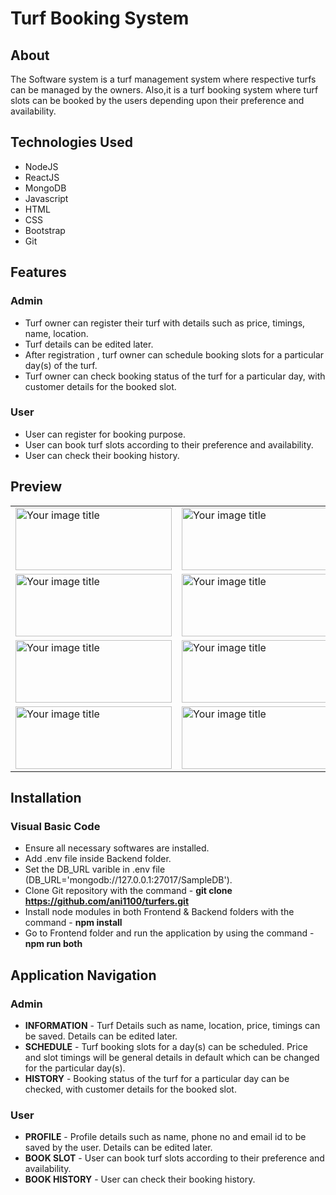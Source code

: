 # Turf Booking System
## About
The Software system is a turf management system where respective turfs can be managed by the owners. Also,it is a turf booking system where turf slots can be booked by the users depending upon their preference and availability.

## Technologies Used
* NodeJS
* ReactJS
* MongoDB
* Javascript
* HTML
* CSS
* Bootstrap
* Git
  
## Features
### Admin
* Turf owner can register their turf with details such as price, timings, name, location.
* Turf details can be edited later.
* After registration , turf owner can schedule booking slots for a particular day(s) of the turf.
* Turf owner can check booking status of the turf for a particular day, with customer details for the booked slot.
### User
* User can register for booking purpose.
* User can book turf slots according to their preference and availability.
* User can check their booking history.

## Preview
<table>
  <tr>
    <td><img src="https://github.com/ani1100/turfers/assets/112768196/6740288b-10e9-4e50-9d66-4e39966f2224" alt="Your image title" width="250" height="100"/></td>
    <td><img src="https://github.com/ani1100/turfers/assets/112768196/604e7c79-cd21-4e73-a78c-504117df7cdd" alt="Your image title" width="250" height="100"/></td>
    <td><img src="https://github.com/ani1100/turfers/assets/112768196/16628ff1-1ff7-4f99-b6c8-d90b8e5bc221" alt="Your image title" width="250" height="100"/></td>
  </tr>
  <tr>
      <td><img src="https://github.com/ani1100/turfers/assets/112768196/cac0f447-4300-4ef7-b00a-50094d8c609e" alt="Your image title" width="250" height="100"/></td>
      <td><img src="https://github.com/ani1100/turfers/assets/112768196/f2c93920-aac1-43ac-9204-6710b1a58b37" alt="Your image title" width="250" height="100"/></td>
      <td><img src="https://github.com/ani1100/turfers/assets/112768196/f95ccb95-eb6c-4d92-8d07-0d64b5165c4c" alt="Your image title" width="250" height="100"/></td>
  </tr>
  <tr>
    <td><img src="https://github.com/ani1100/turfers/assets/112768196/27cf2b46-8664-403c-afe7-79fe54b873ae" alt="Your image title" width="250" height="100"/></td>
    <td><img src="https://github.com/ani1100/turfers/assets/112768196/90bc8d4e-bc89-41f2-9f33-1f7e8bb8f91a" alt="Your image title" width="250" height="100"/></td>
    <td><img src="https://github.com/ani1100/turfers/assets/112768196/dd9dfed9-6ccf-46f0-832e-14e39c49ed70" alt="Your image title" width="250" height="100"/></td>
  </tr>
  <tr>
    <td><img src="https://github.com/ani1100/turfers/assets/112768196/f355fea6-9414-4486-a7f0-adc997ed0990" alt="Your image title" width="250" height="100"/></td>
    <td><img src="https://github.com/ani1100/turfers/assets/112768196/2f8bb359-264a-48c8-acd8-819784581e8c" alt="Your image title" width="250" height="100"/></td>
    <td><img src="https://github.com/ani1100/turfers/assets/112768196/4a052b5a-5467-4a9a-8580-eea65b40196a" alt="Your image title" width="250" height="100"/></td>
  </tr>
</table>

## Installation
### Visual Basic Code
* Ensure all necessary softwares are installed.
* Add .env file inside Backend folder.
* Set the DB_URL varible in .env file (DB_URL='mongodb://127.0.0.1:27017/SampleDB').
* Clone Git repository with the command - **git clone https://github.com/ani1100/turfers.git**
* Install node modules in both Frontend & Backend folders with the command - **npm install**
* Go to Frontend folder and run the application by using the command - **npm run both**

## Application Navigation
### Admin
* **INFORMATION** - Turf Details such as name, location, price, timings can be saved. Details can be edited later.
* **SCHEDULE** - Turf booking slots for a day(s) can be scheduled. Price and slot timings will be general details in default which can be changed for the particular day(s). 
* **HISTORY** - Booking status of the turf for a particular day can be checked, with customer details for the booked slot.
### User
* **PROFILE** - Profile details such as name, phone no and email id to be saved by the user. Details can be edited later.
* **BOOK SLOT** - User can book turf slots according to their preference and availability.
* **BOOK HISTORY** - User can check their booking history.



